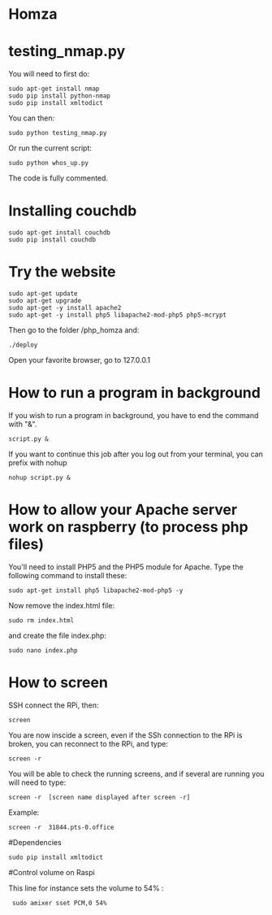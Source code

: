 # Homza

# testing_nmap.py
You will need to first do:

````
sudo apt-get install nmap
sudo pip install python-nmap
sudo pip install xmltodict
````

You can then:
````
sudo python testing_nmap.py
````
Or run the current script:
````
sudo python whos_up.py
````
The code is fully commented.

# Installing couchdb
````
sudo apt-get install couchdb
sudo pip install couchdb
````
# Try the website
````
sudo apt-get update
sudo apt-get upgrade
sudo apt-get -y install apache2 
sudo apt-get -y install php5 libapache2-mod-php5 php5-mcrypt
````
Then go to the folder /php_homza and:
````
./deploy
````
Open your favorite browser, go to 127.0.0.1

# How to run a program in background
If you wish to run a program in background, you have to end the command with "&".
````
script.py &
````
If you want to continue this job after you log out from your terminal, you can prefix with nohup
````
nohup script.py &
````
# How to allow your Apache server work on raspberry (to process php files)

You'll need to install PHP5 and the PHP5 module for Apache. Type the following command to install these:
````
sudo apt-get install php5 libapache2-mod-php5 -y
````
Now remove the index.html file:
````
sudo rm index.html
````
and create the file index.php:
````
sudo nano index.php
````
# How to screen

SSH connect the RPi, then:
````
screen
````
You are now inscide a screen, even if the SSh connection to the RPi is broken, you can reconnect to the RPi, and type:
````
screen -r
````
You will be able to check the running screens, and if several are running you will need to type:
````
screen -r  [screen name displayed after screen -r]
````
Example:
````
screen -r  31844.pts-0.office
````

#Dependencies
```
sudo pip install xmltodict
```

#Control volume on Raspi

This line for instance sets the volume to 54% :

```
 sudo amixer sset PCM,0 54%
```


